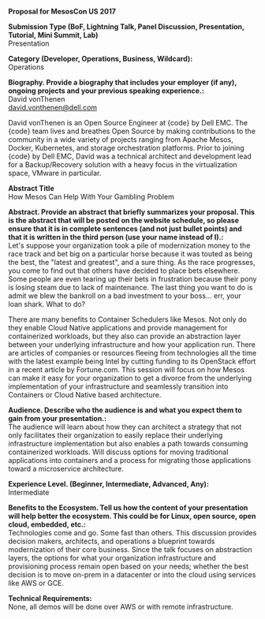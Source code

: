 **Proposal for MesosCon US 2017**  

**Submission Type (BoF, Lightning Talk, Panel Discussion, Presentation, Tutorial, Mini Summit, Lab)**  
Presentation

**Category (Developer, Operations, Business, Wildcard):**  
Operations

**Biography. Provide a biography that includes your employer (if any), ongoing projects and your previous speaking experience.:**  
David vonThenen  
david.vonthenen@dell.com  

David vonThenen is an Open Source Engineer at {code} by Dell EMC. The {code} team lives and breathes Open Source by making contributions to the community in a wide variety of projects ranging from Apache Mesos, Docker, Kubernetes, and storage orchestration platforms. Prior to joining {code} by Dell EMC, David was a technical architect and development lead for a Backup/Recovery solution with a heavy focus in the virtualization space, VMware in particular.

**Abstract Title**  
How Mesos Can Help With Your Gambling Problem

**Abstract. Provide an abstract that briefly summarizes your proposal. This is the abstract that will be posted on the website schedule, so please ensure that it is in complete sentences (and not just bullet points) and that it is written in the third person (use your name instead of I).:**  
Let's suppose your organization took a pile of modernization money to the race track and bet big on a particular horse because it was touted as being the best, the "latest and greatest", and a sure thing. As the race progresses, you come to find out that others have decided to place bets elsewhere. Some people are even tearing up their bets in frustration because their pony is losing steam due to lack of maintenance. The last thing you want to do is admit we blew the bankroll on a bad investment to your boss... err, your loan shark. What to do?

There are many benefits to Container Schedulers like Mesos. Not only do they enable Cloud Native applications and provide management for containerized workloads, but they also can provide an abstraction layer between your underlying infrastructure and how your application run. There are articles of companies or resources fleeing from technologies all the time with the latest example being Intel by cutting funding to its OpenStack effort in a recent article by Fortune.com. This session will focus on how Mesos can make it easy for your organization to get a divorce from the underlying implementation of your infrastructure and seamlessly transition into Containers or Cloud Native based architecture.

**Audience. Describe who the audience is and what you expect them to gain from your presentation.:**  
The audience will learn about how they can architect a strategy that not only facilitates their organization to easily replace their underlying infrastructure implementation but also enables a path towards consuming containerized workloads. Will discuss options for moving traditional applications into containers and a process for migrating those applications toward a microservice architecture.

**Experience Level. (Beginner, Intermediate, Advanced, Any):**  
Intermediate

**Benefits to the Ecosystem. Tell us how the content of your presentation will help better the ecosystem. This could be for Linux, open source, open cloud, embedded, etc.:**  
Technologies come and go. Some fast than others. This discussion provides decision makers, architects, and operations a blueprint towards modernization of their core business. Since the talk focuses on abstraction layers, the options for what your organization infrastructure and provisioning process remain open based on your needs; whether the best decision is to move on-prem in a datacenter or into the cloud using services like AWS or GCE.

**Technical Requirements:**  
None, all demos will be done over AWS or with remote infrastructure.
